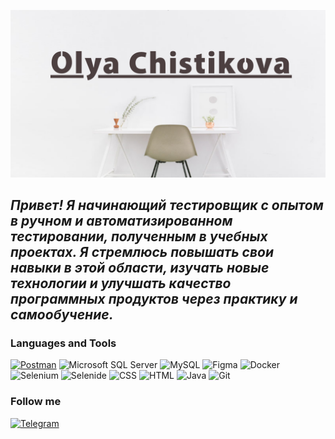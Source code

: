 ![Header](https://github.com/OlyaChistikova/OlyaChistikova/blob/main/OlyaChistikova/asserts/Background.png)

## *Привет! Я начинающий тестировщик с опытом в ручном и автоматизированном тестировании, полученным в учебных проектах. Я стремлюсь повышать свои навыки в этой области, изучать новые технологии и улучшать качество программных продуктов через практику и самообучение.*

### Languages and Tools
[![Postman](https://img.shields.io/badge/Postman-FF6C37?logo=postman&logoColor=white)](#)
![Microsoft SQL Server](https://custom-icon-badges.demolab.com/badge/Microsoft%20SQL%20Server-CC2927?logo=mssqlserver-white&logoColor=white)
![MySQL](https://img.shields.io/badge/MySQL-4479A1?logo=mysql&logoColor=fff)
![Figma](https://img.shields.io/badge/Figma-F24E1E?logo=figma&logoColor=white)
![Docker](https://img.shields.io/badge/Docker-2496ED?logo=docker&logoColor=fff)
![Selenium](https://img.shields.io/badge/Selenium-43B02A?logo=selenium&logoColor=fff)
![Selenide](https://img.shields.io/badge/Selenide-43B02A?logo=selenide&logoColor=Gray)
![CSS](https://img.shields.io/badge/CSS-639?logo=css&logoColor=fff)
![HTML](https://img.shields.io/badge/HTML-%23E34F26.svg?logo=html5&logoColor=white)
![Java](https://img.shields.io/badge/Java-%23ED8B00.svg?logo=openjdk&logoColor=white)
![Git](https://img.shields.io/badge/Git-F05032?logo=git&logoColor=fff)

### Follow me
[![Telegram](https://img.shields.io/badge/Telegram-2CA5E0?logo=telegram&logoColor=white)](https://t.me/liolika)
